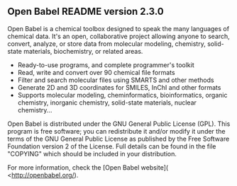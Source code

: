 Open Babel README version 2.3.0
-------------------------------

Open Babel is a chemical toolbox designed to speak the many languages
of chemical data. It's an open, collaborative project allowing anyone
to search, convert, analyze, or store data from molecular modeling,
chemistry, solid-state materials, biochemistry, or related areas.

* Ready-to-use programs, and complete programmer's toolkit
* Read, write and convert over 90 chemical file formats
* Filter and search molecular files using SMARTS and other methods
* Generate 2D and 3D coordinates for SMILES, InChI and other formats
* Supports molecular modeling, cheminformatics, bioinformatics,
  organic chemistry, inorganic chemistry, solid-state materials,
  nuclear chemistry...

Open Babel is distributed under the GNU General Public License (GPL).
This program is free software; you can redistribute it and/or modify
it under the terms of the GNU General Public License as published by
the Free Software Foundation version 2 of the License. Full details
can be found in the file "COPYING" which should be included in your
distribution.

For more information, check the [Open Babel website](
<http://openbabel.org/).
